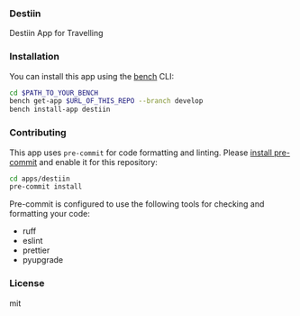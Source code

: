 ### Destiin

Destiin App for Travelling

### Installation

You can install this app using the [bench](https://github.com/frappe/bench) CLI:

```bash
cd $PATH_TO_YOUR_BENCH
bench get-app $URL_OF_THIS_REPO --branch develop
bench install-app destiin
```

### Contributing

This app uses `pre-commit` for code formatting and linting. Please [install pre-commit](https://pre-commit.com/#installation) and enable it for this repository:

```bash
cd apps/destiin
pre-commit install
```

Pre-commit is configured to use the following tools for checking and formatting your code:

- ruff
- eslint
- prettier
- pyupgrade

### License

mit
